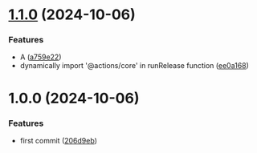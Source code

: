 # [1.1.0](https://github.com/yanhao98/semantic-release-example/compare/v1.0.0...v1.1.0) (2024-10-06)


### Features

* A ([a759e22](https://github.com/yanhao98/semantic-release-example/commit/a759e22efef869650130e3d29d72c776453f8460))
* dynamically import '@actions/core' in runRelease function ([ee0a168](https://github.com/yanhao98/semantic-release-example/commit/ee0a168f6e0ff1c956bc1c64d0b3ca95bedd727f))

# 1.0.0 (2024-10-06)


### Features

* first commit ([206d9eb](https://github.com/yanhao98/semantic-release-example/commit/206d9eb92613c7fd11ac5ee65134d0d6dd110aa8))
